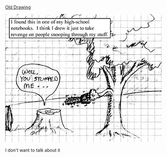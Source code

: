 [Old Drawing](https://xkcd.com/41)

![Old Drawing](./random_comic.png)

I don't want to talk about it

